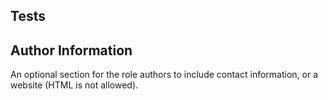 Tests
----------------


Author Information
------------------

An optional section for the role authors to include contact information, or a website (HTML is not allowed).
